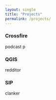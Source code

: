 ```yaml
---
layout: single
title: "Projects"
permalink: /projects/
---
```


### Crossfire
podcast p

### QGIS
redditor

### SIP
clanker


